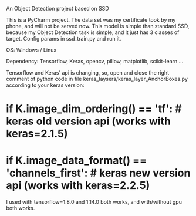 An Object Detection project based on SSD

This is a PyCharm project.
The data set was my certificate took by my phone, and will not be served now.
This model is simple than standard SSD, because my Object Detection task is simple, and it just has 3 classes of target.
Config params in ssd_train.py and run it.

OS: Windows / Linux

Dependency: Tensorflow, Keras, opencv, pillow, matplotlib, scikit-learn ...

Tensorflow and Keras' api is changing, so, open and close the right comment of python code in file keras_laysers/keras_layer_AnchorBoxes.py according to your keras version:
# if K.image_dim_ordering() == 'tf':  # keras old version api (works with keras=2.1.5)
# if K.image_data_format() == 'channels_first':  # keras new version api (works with keras=2.2.5)

I used with tensorflow=1.8.0 and 1.14.0 both works, and with/without gpu both works.
